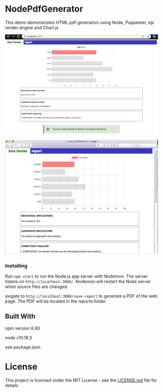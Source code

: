 # NodePdfGenerator

This demo demonstrates HTML pdf generation using Node, Puppeteer, ejs render engine and Chart.js

![alt text](./public/Alex_Davies_Report_Browser.png)

![alt text](./public/Alex_Davies_Report_PDF.png)

### Installing

Run `npm start` to run the Node.js app server with Nodemon. The server listens on `http://localhost:3000/`. Nodemon will restart the Node server when source files are changed.

avigate to `http://localhost:3000/save-report` to generate a PDF of the web page. The PDF will be located in the reports folder.

## Built With

npm version 6.90

node v10.16.3

see package.json.

# License

This project is licensed under the MIT License - see the [LICENSE.md](LICENSE.md) file for details

